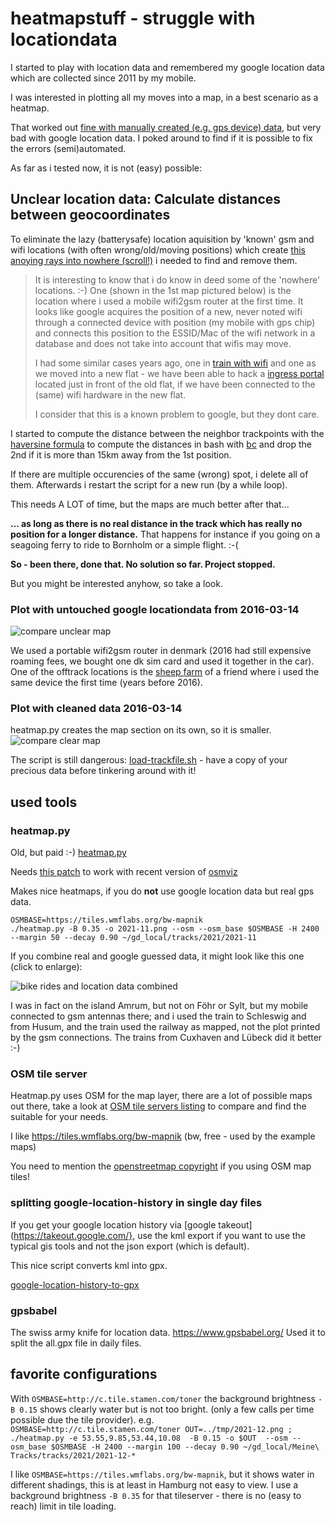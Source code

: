 # heatmapstuff - struggle with locationdata 

I started to play with location data and remembered my google location
data which are collected since 2011 by my mobile.

I was interested in plotting all my moves into a map, in a best scenario as a heatmap.

That worked out [fine with manually created (e.g. gps device)
data](https://leben-auf-dem-boden.de/wordpress/wp-content/uploads/2021/12/2021-11-bike.png),
but very bad with google location data. I poked around to find if it is
possible to fix the errors (semi)automated.

As far as i tested now, it is not (easy) possible:

## Unclear location data: Calculate distances between geocoordinates

To eliminate the lazy (batterysafe) location aquisition by 'known' gsm and wifi
locations (with often wrong/old/moving positions) which create [this anoying
rays into nowhere (scroll!)](maps/googlelocation.png) i needed to find and
remove them.

> It is interesting to know that i do know in deed some of the 'nowhere'
> locations. :-) One (shown in the 1st map pictured below) is the location where i used a mobile
> wifi2gsm router at the first time. It looks like google acquires the position
> of a new, never noted wifi through a connected device with position (my mobile
> with gps chip) and connects this position to the ESSID/Mac of the wifi network
> in a database and does not take into account that wifis may move.
>
> I had some similar cases years ago, one in [train with
wifi](https://www.facebook.com/photo.php?fbid=1347765448587142&set=pb.100000610990660.-2207520000..&type=3) and
> one as we moved into a new flat - we have been able to hack a [ingress portal](https://ingress.com/) located just
> in front of the old flat, if we have been connected to the (same) wifi hardware in the new flat. 
>
>I consider that this is a known problem to google, but they dont care.

I started to compute the distance between the neighbor trackpoints with the
[haversine formula](https://en.wikipedia.org/wiki/Haversine_formula) to compute
the distances in bash with
[bc](http://rosettacode.org/wiki/Haversine_formula#bc) and drop the 2nd if it
is more than 15km away from the 1st position.

If there are multiple occurencies of the same (wrong) spot, i delete all of
them. Afterwards i restart the script for a new run (by a while loop).

This needs A LOT of time, but the maps are much better after that... 

**... as long as there is no real distance in the track which has really no
position for a longer distance.**
That happens for instance if you going on a
seagoing ferry to ride to Bornholm or a simple flight. :-(

**So - been there, done that. No solution so far. Project stopped.**

But you might be interested anyhow, so take a look.

### Plot with untouched google locationdata from 2016-03-14
![compare unclear map](readme-assets/before-cleaning_sm.png)

We used a portable wifi2gsm router in denmark (2016 had still expensive roaming
fees, we bought one dk sim card and used it together in the car). One of the
offtrack locations is the [sheep farm](https://www.schaeferei-hullerbusch.de/)
of a friend where i used the same device the first time (years before 2016).

### Plot with cleaned data 2016-03-14

heatmap.py creates the map section on its own, so it is smaller.
![compare clear map](readme-assets/after-cleaning_sm.png)


The script is still dangerous: [load-trackfile.sh](bin/load-trackfile.sh) -
have a copy of your precious data before tinkering around with it!

## used tools

### heatmap.py

Old, but paid :-)
[heatmap.py](https://sethoscope.net/heatmap/) 

Needs [this patch](https://github.com/sethoscope/heatmap/pull/62) to work with recent version of [osmviz](https://github.com/hugovk/osmviz)

Makes nice heatmaps, if you do **not** use google location data but real gps data.


```
OSMBASE=https://tiles.wmflabs.org/bw-mapnik
./heatmap.py -B 0.35 -o 2021-11.png --osm --osm_base $OSMBASE -H 2400 --margin 50 --decay 0.90 ~/gd_local/tracks/2021/2021-11
```

If you combine real and google guessed data, it might look like this one (click to enlarge):

![bike rides and location data combined](https://leben-auf-dem-boden.de/wordpress/wp-content/uploads/2021/12/2021-09..10-bike.png)

I was in fact on the island Amrum, but not on Föhr or Sylt, but my mobile connected to gsm
antennas there; and i used the train to Schleswig and from Husum, and the train
used the railway as mapped, not the plot printed by the gsm connections. 
The trains from Cuxhaven and Lübeck did it better :-) 

### OSM tile server 

Heatmap.py uses OSM for the map layer, there are a lot of possible maps out there, take a look at
[OSM tile servers listing](https://wiki.openstreetmap.org/wiki/Tile_servers) to compare and find the suitable for your needs.

I like https://tiles.wmflabs.org/bw-mapnik (bw, free - used by the example maps)

You need to mention the [openstreetmap copyright](https://www.openstreetmap.org/copyright) if you using OSM map tiles!

### splitting google-location-history in single day files

If you get your google location history via [google
takeout](https://takeout.google.com/}, use the kml export if you want to use
the typical gis tools and not the json export (which is default).

This nice script converts kml into gpx.

[google-location-history-to-gpx](https://gist.github.com/juliushaertl/743704745b953fb54f9fca27ed124078)

### gpsbabel

The swiss army knife for location data. https://www.gpsbabel.org/
Used it to split the all.gpx file in daily files.

## favorite configurations

With `OSMBASE=http://c.tile.stamen.com/toner` the background brightness `-B 0.15` shows clearly water but is not too bright. (only a few calls per time possible due the tile provider). e.g. `OSMBASE=http://c.tile.stamen.com/toner OUT=../tmp/2021-12.png ; ./heatmap.py -e 53.55,9.85,53.44,10.08  -B 0.15 -o $OUT  --osm --osm_base $OSMBASE -H 2400 --margin 100 --decay 0.90 ~/gd_local/Meine\ Tracks/tracks/2021/2021-12-*`

I like `OSMBASE=https://tiles.wmflabs.org/bw-mapnik`, but it shows water in different shadings, this is at least in Hamburg not easy to view. I use a background brightness `-B 0.35` for that tileserver - there is no (easy to reach) limit in tile loading.


